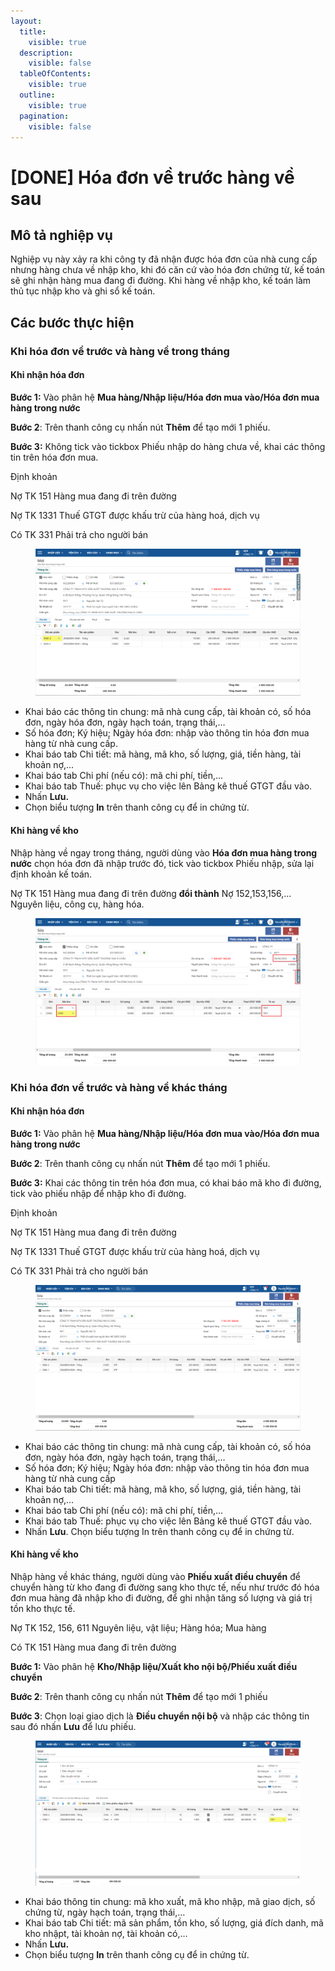 ```yaml
---
layout:
  title:
    visible: true
  description:
    visible: false
  tableOfContents:
    visible: true
  outline:
    visible: true
  pagination:
    visible: false
---
```


# \[DONE] Hóa đơn về trước hàng về sau

## Mô tả nghiệp vụ

Nghiệp vụ này xảy ra khi công ty đã nhận được hóa đơn của nhà cung cấp nhưng hàng chưa về nhập kho, khi đó căn cứ vào hóa đơn chứng từ, kế toán sẽ ghi nhận hàng mua đang đi đường. Khi hàng về nhập kho, kế toán làm thủ tục nhập kho và ghi sổ kế toán.

## **Các bước thực hiện**

### **Khi hóa đơn về trước và hàng về trong tháng**

#### Khi nhận hóa đơn

**Bước 1:** Vào phân hệ **Mua hàng/Nhập liệu/Hóa đơn mua vào/Hóa đơn mua hàng trong nước**

**Bước 2**: Trên thanh công cụ nhấn nút **Thêm** để tạo mới 1 phiếu.

**Bước 3:** Không tick vào tickbox Phiếu nhập do hàng chưa về, khai các thông tin trên hóa đơn mua.

Định khoản

Nợ TK 151 Hàng mua đang đi trên đường

Nợ TK 1331 Thuế GTGT được khấu trừ của hàng hoá, dịch vụ

Có TK 331 Phải trả cho người bán

<figure><img src="../../.gitbook/assets/Hóa đơn về trước hàng về sau 4 (1).png" alt=""><figcaption></figcaption></figure>

* Khai báo các thông tin chung: mã nhà cung cấp, tài khoản có, số hóa đơn, ngày hóa đơn, ngày hạch toán, trạng thái,…
* Số hóa đơn; Ký hiệu; Ngày hóa đơn: nhập vào thông tin hóa đơn mua hàng từ nhà cung cấp.
* Khai báo tab Chi tiết: mã hàng, mã kho, số lượng, giá, tiền hàng, tài khoản nợ,…
* Khai báo tab Chi phí (nếu có): mã chi phí, tiền,...
* Khai báo tab Thuế: phục vụ cho việc lên Bảng kê thuế GTGT đầu vào.
* Nhấn **Lưu.**
* Chọn biểu tượng **In** trên thanh công cụ để in chứng từ.

#### Khi hàng về kho

Nhập hàng về ngay trong tháng, người dùng vào **Hóa đơn mua hàng trong nước** chọn hóa đơn đã nhập trước đó, tick vào tickbox Phiếu nhập, sửa lại định khoản kế toán.

Nợ TK 151 Hàng mua đang đi trên đường **đổi thành** Nợ 152,153,156,... Nguyên liệu, công cụ, hàng hóa.

<figure><img src="../../.gitbook/assets/Hóa đơn về trước hàng về sau 3 (1).png" alt=""><figcaption></figcaption></figure>

### **Khi hóa đơn về trước và hàng về khác tháng**

#### Khi nhận hóa đơn

**Bước 1:** Vào phân hệ **Mua hàng/Nhập liệu/Hóa đơn mua vào/Hóa đơn mua hàng trong nước**

**Bước 2**: Trên thanh công cụ nhấn nút **Thêm** để tạo mới 1 phiếu.

**Bước 3:** Khai các thông tin trên hóa đơn mua, có khai báo mã kho đi đường, tick vào phiếu nhập để nhập kho đi đường.

Định khoản

Nợ TK 151 Hàng mua đang đi trên đường

Nợ TK 1331 Thuế GTGT được khấu trừ của hàng hoá, dịch vụ

Có TK 331 Phải trả cho người bán

<figure><img src="../../.gitbook/assets/Hóa đơn về trước hàng về sau.png" alt=""><figcaption></figcaption></figure>

* Khai báo các thông tin chung: mã nhà cung cấp, tài khoản có, số hóa đơn, ngày hóa đơn, ngày hạch toán, trạng thái,…
* Số hóa đơn; Ký hiệu; Ngày hóa đơn: nhập vào thông tin hóa đơn mua hàng từ nhà cung cấp
* Khai báo tab Chi tiết: mã hàng, mã kho, số lượng, giá, tiền hàng, tài khoản nợ,…
* Khai báo tab Chi phí (nếu có): mã chi phí, tiền,...
* Khai báo tab Thuế: phục vụ cho việc lên Bảng kê thuế GTGT đầu vào.
* Nhấn **Lưu**. Chọn biểu tượng In trên thanh công cụ để in chứng từ.

#### Khi hàng về kho

Nhập hàng về khác tháng, người dùng vào **Phiếu xuất điều chuyển** để chuyển hàng từ kho đang đi đường sang kho thực tế, nếu như trước đó hóa đơn mua hàng đã nhập kho đi đường, để ghi nhận tăng số lượng và giá trị tồn kho thực tế.

Nợ TK 152, 156, 611 Nguyên liệu, vật liệu; Hàng hóa; Mua hàng

Có TK 151 Hàng mua đang đi trên đường

**Bước 1:** Vào phân hệ **Kho/Nhập liệu/Xuất kho nội bộ/Phiếu xuất điều chuyển**

**Bước 2**: Trên thanh công cụ nhấn nút **Thêm** để tạo mới 1 phiếu

**Bước 3**: Chọn loại giao dịch là **Điều chuyển nội bộ** và nhập các thông tin sau đó nhấn **Lưu** để lưu phiếu.

<figure><img src="../../.gitbook/assets/Hóa đơn về trước hàng về sau 2.png" alt=""><figcaption></figcaption></figure>

* Khai báo thông tin chung: mã kho xuất, mã kho nhập, mã giao dịch, số chứng từ, ngày hạch toán, trạng thái,…
* Khai báo tab Chi tiết: mã sản phẩm, tồn kho, số lượng, giá đích danh, mã kho nhậpt, tài khoản nợ, tài khoản có,…
* Nhấn **Lưu.**
* Chọn biểu tượng **In** trên thanh công cụ để in chứng từ.
